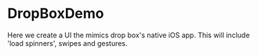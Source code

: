 # DropBoxDemo
Here we create a UI the mimics drop box's native iOS app. This will include 'load spinners', swipes and gestures.
